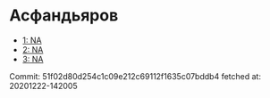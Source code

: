 # Асфандьяров
- [1: NA](1.md)
- [2: NA](2.md)
- [3: NA](3.md)

Commit: 51f02d80d254c1c09e212c69112f1635c07bddb4
 fetched at: 20201222-142005
